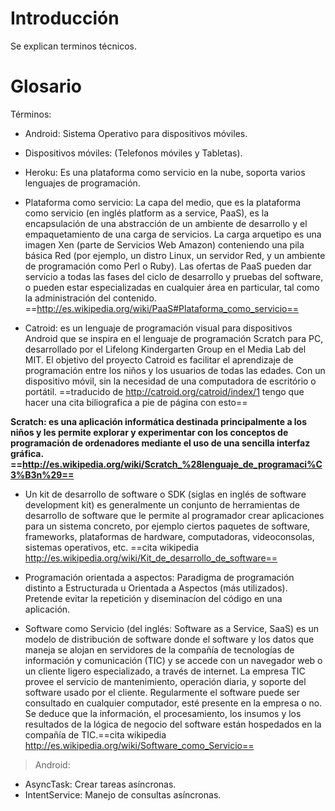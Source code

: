 # Introducción #

Se explican terminos técnicos.


# Glosario #

Términos:
  * Android: Sistema Operativo para dispositivos móviles.

  * Dispositivos móviles: (Telefonos móviles y Tabletas).

  * Heroku: Es una plataforma como servicio en la nube, soporta varios lenguajes de programación.

  * Plataforma como servicio: La capa del medio, que es la plataforma como servicio (en inglés platform as a service, PaaS), es la encapsulación de una abstracción de un ambiente de desarrollo y el empaquetamiento de una carga de servicios. La carga arquetipo es una imagen Xen (parte de Servicios Web Amazon) conteniendo una pila básica Red (por ejemplo, un distro Linux, un servidor Red, y un ambiente de programación como Perl o Ruby). Las ofertas de PaaS pueden dar servicio a todas las fases del ciclo de desarrollo y pruebas del software, o pueden estar especializadas en cualquier área en particular, tal como la administración del contenido. ==http://es.wikipedia.org/wiki/PaaS#Plataforma_como_servicio==

  * Catroid: es un lenguaje de programación visual para dispositivos Android que se inspira en el lenguaje de programación Scratch para PC, desarrollado por el Lifelong Kindergarten Group en el Media Lab del MIT. El objetivo del proyecto Catroid es facilitar el aprendizaje de programación entre los niños y los usuarios de todas las edades. Con un dispositivo móvil, sin la necesidad de una computadora de escritório o portátil. ==traducido de http://catroid.org/catroid/index/1 tengo que hacer una cita biliografica a pie de página con esto==

**Scratch: es una aplicación informática destinada principalmente a los niños y les permite explorar y experimentar con los conceptos de programación de ordenadores mediante el uso de una sencilla interfaz gráfica. ==http://es.wikipedia.org/wiki/Scratch_%28lenguaje_de_programaci%C3%B3n%29==**

  * Un kit de desarrollo de software o SDK (siglas en inglés de software development kit) es generalmente un conjunto de herramientas de desarrollo de software que le permite al programador crear aplicaciones para un sistema concreto, por ejemplo ciertos paquetes de software, frameworks, plataformas de hardware, computadoras, videoconsolas, sistemas operativos, etc. ==cita wikipedia http://es.wikipedia.org/wiki/Kit_de_desarrollo_de_software==

  * Programación orientada a aspectos: Paradigma de programación distinto a Estructurada u Orientada a Aspectos (más utilizados). Pretende evitar la repetición y diseminacíon del código en una aplicación.

  * Software como Servicio (del inglés: Software as a Service, SaaS) es un modelo de distribución de software donde el software y los datos que maneja se alojan en servidores de la compañía de tecnologías de información y comunicación (TIC) y se accede con un navegador web o un cliente ligero especializado, a través de internet. La empresa TIC provee el servicio de mantenimiento, operación diaria, y soporte del software usado por el cliente. Regularmente el software puede ser consultado en cualquier computador, esté presente en la empresa o no. Se deduce que la información, el procesamiento, los insumos y los resultados de la lógica de negocio del software están hospedados en la compañía de TIC.==cita wikipedia http://es.wikipedia.org/wiki/Software_como_Servicio==

> Android:
  * AsyncTask: Crear tareas asíncronas.
  * IntentService: Manejo de consultas asíncronas.